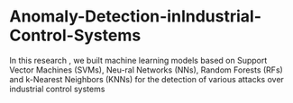 # Anomaly-Detection-inIndustrial-Control-Systems
In this research , we built machine learning models based on Support Vector Machines (SVMs), Neu-ral  Networks  (NNs),  Random  Forests  (RFs)  and  k-Nearest Neighbors  (KNNs)  for  the  detection  of  various  attacks  over industrial control systems

